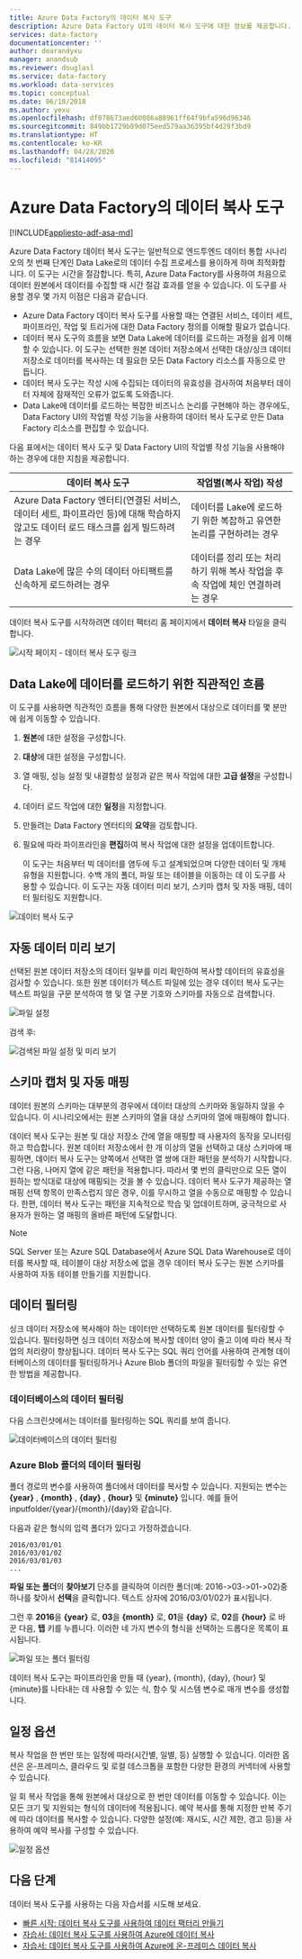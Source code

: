 ```yaml
---
title: Azure Data Factory의 데이터 복사 도구
description: Azure Data Factory UI의 데이터 복사 도구에 대한 정보를 제공합니다.
services: data-factory
documentationcenter: ''
author: dearandyxu
manager: anandsub
ms.reviewer: douglasl
ms.service: data-factory
ms.workload: data-services
ms.topic: conceptual
ms.date: 06/18/2018
ms.author: yexu
ms.openlocfilehash: df078673aed60086a88961ff64f9bfa596d96346
ms.sourcegitcommit: 849bb1729b89d075eed579aa36395bf4d29f3bd9
ms.translationtype: HT
ms.contentlocale: ko-KR
ms.lasthandoff: 04/28/2020
ms.locfileid: "81414095"
---
```

# <a name="copy-data-tool-in-azure-data-factory"></a>Azure Data Factory의 데이터 복사 도구
[!INCLUDE[appliesto-adf-asa-md](includes/appliesto-adf-asa-md.md)]

Azure Data Factory 데이터 복사 도구는 일반적으로 엔드투엔드 데이터 통합 시나리오의 첫 번째 단계인 Data Lake로의 데이터 수집 프로세스를 용이하게 하며 최적화합니다.  이 도구는 시간을 절감합니다. 특히, Azure Data Factory를 사용하여 처음으로 데이터 원본에서 데이터를 수집할 때 시간 절감 효과를 얻을 수 있습니다. 이 도구를 사용할 경우 몇 가지 이점은 다음과 같습니다.

- Azure Data Factory 데이터 복사 도구를 사용할 때는 연결된 서비스, 데이터 세트, 파이프라인, 작업 및 트리거에 대한 Data Factory 정의를 이해할 필요가 없습니다. 
- 데이터 복사 도구의 흐름을 보면 Data Lake에 데이터를 로드하는 과정을 쉽게 이해할 수 있습니다. 이 도구는 선택한 원본 데이터 저장소에서 선택한 대상/싱크 데이터 저장소로 데이터를 복사하는 데 필요한 모든 Data Factory 리소스를 자동으로 만듭니다. 
- 데이터 복사 도구는 작성 시에 수집되는 데이터의 유효성을 검사하여 처음부터 데이터 자체에 잠재적인 오류가 없도록 도와줍니다.
- Data Lake에 데이터를 로드하는 복잡한 비즈니스 논리를 구현해야 하는 경우에도, Data Factory UI의 작업별 작성 기능을 사용하여 데이터 복사 도구로 만든 Data Factory 리소스를 편집할 수 있습니다. 

다음 표에서는 데이터 복사 도구 및 Data Factory UI의 작업별 작성 기능을 사용해야 하는 경우에 대한 지침을 제공합니다. 

| 데이터 복사 도구 | 작업별(복사 작업) 작성 |
| -------------- | -------------------------------------- |
| Azure Data Factory 엔터티(연결된 서비스, 데이터 세트, 파이프라인 등)에 대해 학습하지 않고도 데이터 로드 태스크를 쉽게 빌드하려는 경우 | 데이터를 Lake에 로드하기 위한 복잡하고 유연한 논리를 구현하려는 경우 |
| Data Lake에 많은 수의 데이터 아티팩트를 신속하게 로드하려는 경우 | 데이터를 정리 또는 처리하기 위해 복사 작업을 후속 작업에 체인 연결하려는 경우 |

데이터 복사 도구를 시작하려면 데이터 팩터리 홈 페이지에서 **데이터 복사** 타일을 클릭합니다.

![시작 페이지 - 데이터 복사 도구 링크](./media/copy-data-tool/get-started-page.png)


## <a name="intuitive-flow-for-loading-data-into-a-data-lake"></a>Data Lake에 데이터를 로드하기 위한 직관적인 흐름
이 도구를 사용하면 직관적인 흐름을 통해 다양한 원본에서 대상으로 데이터를 몇 분만에 쉽게 이동할 수 있습니다.  

1. **원본**에 대한 설정을 구성합니다.
2. **대상**에 대한 설정을 구성합니다. 
3. 열 매핑, 성능 설정 및 내결함성 설정과 같은 복사 작업에 대한 **고급 설정**을 구성합니다. 
4. 데이터 로드 작업에 대한 **일정**을 지정합니다. 
5. 만들려는 Data Factory 엔터티의 **요약**을 검토합니다. 
6. 필요에 따라 파이프라인을 **편집**하여 복사 작업에 대한 설정을 업데이트합니다. 

   이 도구는 처음부터 빅 데이터를 염두에 두고 설계되었으며 다양한 데이터 및 개체 유형을 지원합니다. 수백 개의 폴더, 파일 또는 테이블을 이동하는 데 이 도구를 사용할 수 있습니다. 이 도구는 자동 데이터 미리 보기, 스키마 캡처 및 자동 매핑, 데이터 필터링도 지원합니다.

![데이터 복사 도구](./media/copy-data-tool/copy-data-tool.png)

## <a name="automatic-data-preview"></a>자동 데이터 미리 보기
선택된 원본 데이터 저장소의 데이터 일부를 미리 확인하여 복사할 데이터의 유효성을 검사할 수 있습니다. 또한 원본 데이터가 텍스트 파일에 있는 경우 데이터 복사 도구는 텍스트 파일을 구문 분석하여 행 및 열 구분 기호와 스키마를 자동으로 검색합니다.

![파일 설정](./media/copy-data-tool/file-format-settings.png)

검색 후:

![검색된 파일 설정 및 미리 보기](./media/copy-data-tool/after-detection.png)

## <a name="schema-capture-and-automatic-mapping"></a>스키마 캡처 및 자동 매핑
데이터 원본의 스키마는 대부분의 경우에서 데이터 대상의 스키마와 동일하지 않을 수 있습니다. 이 시나리오에서는 원본 스키마의 열을 대상 스키마의 열에 매핑해야 합니다.

데이터 복사 도구는 원본 및 대상 저장소 간에 열을 매핑할 때 사용자의 동작을 모니터링하고 학습합니다. 원본 데이터 저장소에서 한 개 이상의 열을 선택하고 대상 스키마에 매핑하면, 데이터 복사 도구는 양쪽에서 선택한 열 쌍에 대한 패턴을 분석하기 시작합니다. 그런 다음, 나머지 열에 같은 패턴을 적용합니다. 따라서 몇 번의 클릭만으로 모든 열이 원하는 방식대로 대상에 매핑되는 것을 볼 수 있습니다.  데이터 복사 도구가 제공하는 열 매핑 선택 항목이 만족스럽지 않은 경우, 이를 무시하고 열을 수동으로 매핑할 수 있습니다. 한편, 데이터 복사 도구는 패턴을 지속적으로 학습 및 업데이트하며, 궁극적으로 사용자가 원하는 열 매핑의 올바른 패턴에 도달합니다. 

> [!NOTE]
> SQL Server 또는 Azure SQL Database에서 Azure SQL Data Warehouse로 데이터를 복사할 때, 테이블이 대상 저장소에 없을 경우 데이터 복사 도구는 원본 스키마를 사용하여 자동 테이블 만들기를 지원합니다. 

## <a name="filter-data"></a>데이터 필터링
싱크 데이터 저장소에 복사해야 하는 데이터만 선택하도록 원본 데이터를 필터링할 수 있습니다. 필터링하면 싱크 데이터 저장소에 복사할 데이터 양이 줄고 이에 따라 복사 작업의 처리량이 향상됩니다. 데이터 복사 도구는 SQL 쿼리 언어를 사용하여 관계형 데이터베이스의 데이터를 필터링하거나 Azure Blob 폴더의 파일을 필터링할 수 있는 유연한 방법을 제공합니다. 

### <a name="filter-data-in-a-database"></a>데이터베이스의 데이터 필터링
다음 스크린샷에서는 데이터를 필터링하는 SQL 쿼리를 보여 줍니다.

![데이터베이스의 데이터 필터링](./media/copy-data-tool/filter-data-in-database.png)

### <a name="filter-data-in-an-azure-blob-folder"></a>Azure Blob 폴더의 데이터 필터링
폴더 경로의 변수를 사용하여 폴더에서 데이터를 복사할 수 있습니다. 지원되는 변수는 **{year}** , **{month}** , **{day}** , **{hour}** 및 **{minute}** 입니다. 예를 들어 inputfolder/{year}/{month}/{day}와 같습니다. 

다음과 같은 형식의 입력 폴더가 있다고 가정하겠습니다. 

```
2016/03/01/01
2016/03/01/02
2016/03/01/03
...
```

**파일 또는 폴더**의 **찾아보기** 단추를 클릭하여 이러한 폴더(예: 2016->03->01->02)중 하나를 찾아서 **선택**을 클릭합니다. 텍스트 상자에 2016/03/01/02가 표시됩니다. 

그런 후 **2016**을 **{year}** 로, **03**을 **{month}** 로, **01**을 **{day}** 로, **02**를 **{hour}** 로 바꾼 다음, **탭** 키를 누릅니다. 이러한 네 가지 변수의 형식을 선택하는 드롭다운 목록이 표시됩니다.

![파일 또는 폴더 필터링](./media/copy-data-tool/filter-file-or-folder.png)

데이터 복사 도구는 파이프라인을 만들 때 {year}, {month}, {day}, {hour} 및 {minute}를 나타내는 데 사용할 수 있는 식, 함수 및 시스템 변수로 매개 변수를 생성합니다.

## <a name="scheduling-options"></a>일정 옵션
복사 작업을 한 번만 또는 일정에 따라(시간별, 일별, 등) 실행할 수 있습니다. 이러한 옵션은 온-프레미스, 클라우드 및 로컬 데스크톱을 포함한 다양한 환경의 커넥터에 사용할 수 있습니다. 

일 회 복사 작업을 통해 원본에서 대상으로 한 번만 데이터를 이동할 수 있습니다. 이는 모든 크기 및 지원되는 형식의 데이터에 적용됩니다. 예약 복사를 통해 지정한 반복 주기에 따라 데이터를 복사할 수 있습니다. 다양한 설정(예: 재시도, 시간 제한, 경고 등)을 사용하여 예약 복사를 구성할 수 있습니다.

![일정 옵션](./media/copy-data-tool/scheduling-options.png)


## <a name="next-steps"></a>다음 단계
데이터 복사 도구를 사용하는 다음 자습서를 시도해 보세요.

- [빠른 시작: 데이터 복사 도구를 사용하여 데이터 팩터리 만들기](quickstart-create-data-factory-copy-data-tool.md)
- [자습서: 데이터 복사 도구를 사용하여 Azure에 데이터 복사](tutorial-copy-data-tool.md) 
- [자습서: 데이터 복사 도구를 사용하여 Azure에 온-프레미스 데이터 복사](tutorial-hybrid-copy-data-tool.md)

